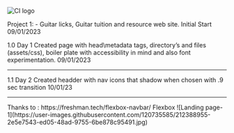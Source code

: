 ![CI logo](https://codeinstitute.s3.amazonaws.com/fullstack/ci_logo_small.png)

Project 1: - Guitar licks, Guitar tuition and resource web site. Initial Start 09/01/2023

1.0 Day 1 Created page with head\metadata tags, directory’s and files (assets/css), boiler plate with accessibility in mind and also font experimentation. 09/01/2023
<hr>
1.1 Day 2  Created headder with nav icons that shadow when chosen with .9 sec transition 10/01/23
<hr>
Thanks to : https://freshman.tech/flexbox-navbar/ Flexbox
![Landing page-1](https://user-images.githubusercontent.com/120735585/212388955-2e5e7543-ed05-48ad-9755-6be878c95491.jpg)

